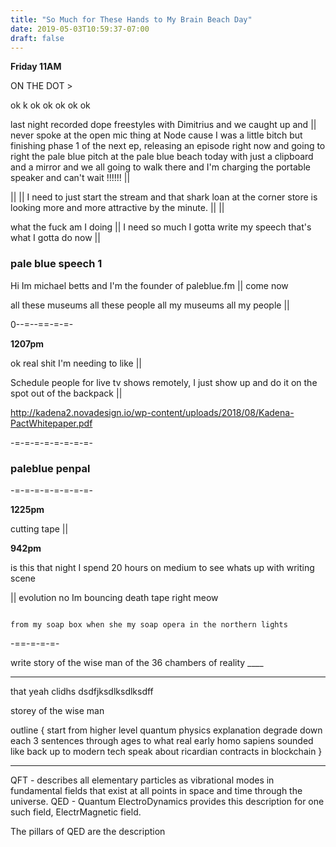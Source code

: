 ```yaml
---
title: "So Much for These Hands to My Brain Beach Day"
date: 2019-05-03T10:59:37-07:00
draft: false
---
```


**Friday 11AM**

ON THE DOT >

ok k ok ok ok ok ok

last night recorded dope freestyles with Dimitrius and we caught up and || never spoke at the open mic thing at Node cause I was a little bitch but finishing phase 1 of the next ep, releasing an episode right now and going to right the pale blue pitch at the pale blue beach today with just a clipboard and a mirror and we all going to walk there and I'm charging the portable speaker and can't wait !!!!!! ||

|| || I need to just start the stream and that shark loan at the corner store is looking more and more attractive by the minute. || ||


what the fuck am I doing || I need so much I gotta write my speech that's what I gotta do now ||


### pale blue speech 1

Hi Im michael betts and I'm the founder of paleblue.fm || come now

all these museums all these people all my museums all my people ||



0--=--==-=-=-

**1207pm**

ok real shit I'm needing to like ||

Schedule people for live tv shows remotely, I just show up and do it on the spot out of the backpack ||


http://kadena2.novadesign.io/wp-content/uploads/2018/08/Kadena-PactWhitepaper.pdf


-=-=-=-=-=-=-=-=-

### paleblue penpal

-=-=-=-=-=-=-=-=-

**1225pm**

cutting tape ||


**942pm**

is this that night I spend 20 hours on medium to see whats up with writing scene

||
evolution
no Im bouncing death tape right meow

```

from my soap box when she my soap opera in the northern lights   
```




-==-=-=-=-


write story of the wise man of the 36 chambers of reality ____

____


that yeah clidhs dsdfjksdlksdlksdff

storey of the wise man

outline { start from higher level quantum physics explanation degrade down each 3 sentences through ages to what real early homo sapiens sounded like back up to modern tech speak about ricardian contracts in blockchain }


____
QFT - describes all elementary particles as vibrational modes in fundamental fields that exist at all points in space and time through the universe.
QED - Quantum ElectroDynamics provides this description for one such field, ElectrMagnetic field.

The pillars of QED are the description
